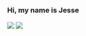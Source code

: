 ### Hi, my name is Jesse
<img align="center" src="https://github-readme-stats.vercel.app/api?username=Mr-Bossman"/>
<img align="center" src="https://github-readme-stats.vercel.app/api/top-langs/?username=Mr-Bossman&layout=compact&theme=buefy&hide_border=true&hide=Assembly,HTML,CSS,Makefile,cmake&exclude_repo=binutils,imxrt-linux-buildroot,F1C100S-linux,wallet,rk3368-linux" />
